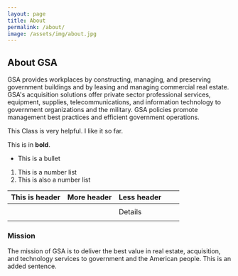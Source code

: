 ```yaml
---
layout: page
title: About
permalink: /about/
image: /assets/img/about.jpg
---
```


## About GSA

GSA provides workplaces by constructing, managing, and preserving government buildings and by leasing and managing commercial real estate. GSA's acquisition solutions offer private sector professional services, equipment, supplies, telecommunications, and information technology to government organizations and the military. GSA policies promote management best practices and efficient government operations.

This Class is very helpful. I like it so far.

This is in **bold**.

* This is a bullet

1. This is a number list
2. This is also a number list

| This is header | More header | Less header |   |   |
|----------------|-------------|-------------|---|---|
|                |             |             |   |   |
|                |             | Details     |   |   |
|                |             |             |   |   |

### Mission

The mission of GSA is to deliver the best value in real estate, acquisition, and technology services to government and the American people. This is an added sentence.
